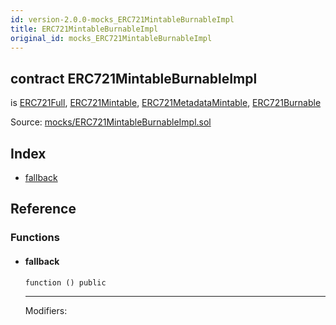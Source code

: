 ```yaml
---
id: version-2.0.0-mocks_ERC721MintableBurnableImpl
title: ERC721MintableBurnableImpl
original_id: mocks_ERC721MintableBurnableImpl
---
```


<div class="contract-doc"><div class="contract"><h2 class="contract-header"><span class="contract-kind">contract</span> ERC721MintableBurnableImpl</h2><p class="base-contracts"><span>is</span> <a href="token_ERC721_ERC721Full.html">ERC721Full</a><span>, </span><a href="token_ERC721_ERC721Mintable.html">ERC721Mintable</a><span>, </span><a href="token_ERC721_ERC721MetadataMintable.html">ERC721MetadataMintable</a><span>, </span><a href="token_ERC721_ERC721Burnable.html">ERC721Burnable</a></p><div class="source">Source: <a href="https://github.com/OpenZeppelin/zeppelin-solidity/blob/v2.0.0/contracts/mocks/ERC721MintableBurnableImpl.sol" target="_blank">mocks/ERC721MintableBurnableImpl.sol</a></div></div><div class="index"><h2>Index</h2><ul><li><a href="mocks_ERC721MintableBurnableImpl.html#">fallback</a></li></ul></div><div class="reference"><h2>Reference</h2><div class="functions"><h3>Functions</h3><ul><li><div class="item function"><span id="fallback" class="anchor-marker"></span><h4 class="name">fallback</h4><div class="body"><code class="signature">function <strong></strong><span>() </span><span>public </span></code><hr/><dl><dt><span class="label-modifiers">Modifiers:</span></dt><dd></dd></dl></div></div></li></ul></div></div></div>
